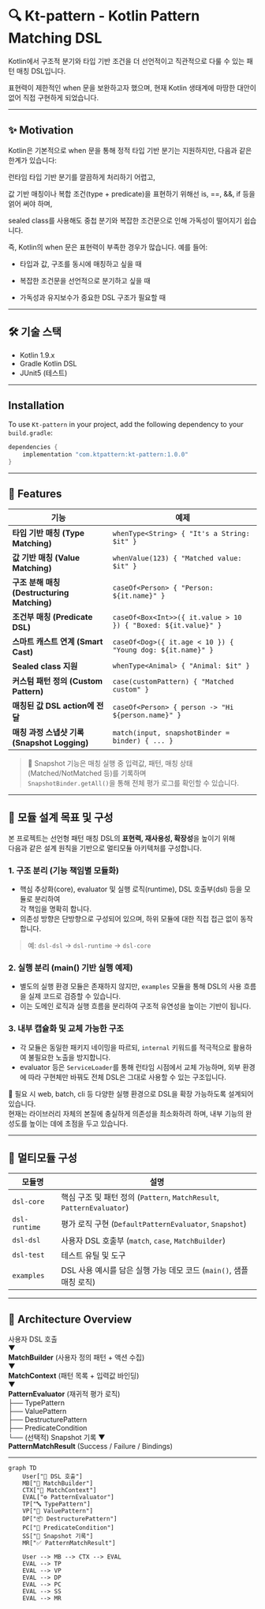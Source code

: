 # 🔍 Kt-pattern - Kotlin Pattern Matching DSL

Kotlin에서 구조적 분기와 타입 기반 조건을 더 선언적이고 직관적으로 다룰 수 있는 패턴 매칭 DSL입니다.

표현력이 제한적인 when 문을 보완하고자 했으며, 현재 Kotlin 생태계에 마땅한 대안이 없어 직접 구현하게 되었습니다.

---

## ✨ Motivation

Kotlin은 기본적으로 when 문을 통해 정적 타입 기반 분기는 지원하지만, 다음과 같은 한계가 있습니다:

런타임 타입 기반 분기를 깔끔하게 처리하기 어렵고,

값 기반 매칭이나 복합 조건(type + predicate)을 표현하기 위해선 is, ==, &&, if 등을 얽어 써야 하며,

sealed class를 사용해도 중첩 분기와 복잡한 조건문으로 인해 가독성이 떨어지기 쉽습니다.

즉, Kotlin의 when 문은 표현력이 부족한 경우가 많습니다.
예를 들어:

- 타입과 값, 구조를 동시에 매칭하고 싶을 때

- 복잡한 조건문을 선언적으로 분기하고 싶을 때

- 가독성과 유지보수가 중요한 DSL 구조가 필요할 때

---

## 🛠 기술 스택

- Kotlin 1.9.x
- Gradle Kotlin DSL
- JUnit5 (테스트)

---

## Installation

To use `Kt-pattern` in your project, add the following dependency to your `build.gradle`:

```gradle
dependencies {
    implementation "com.ktpattern:kt-pattern:1.0.0"
}
```

---

## 🚀 Features
| 기능 | 예제 |
|------|------|
| **타입 기반 매칭 (Type Matching)** | `whenType<String> { "It's a String: $it" }` |
| **값 기반 매칭 (Value Matching)** | `whenValue(123) { "Matched value: $it" }` |
| **구조 분해 매칭 (Destructuring Matching)** | `caseOf<Person> { "Person: ${it.name}" }` |
| **조건부 매칭 (Predicate DSL)** | `caseOf<Box<Int>>({ it.value > 10 }) { "Boxed: ${it.value}" }` |
| **스마트 캐스트 연계 (Smart Cast)** | `caseOf<Dog>({ it.age < 10 }) { "Young dog: ${it.name}" }` |
| **Sealed class 지원** | `whenType<Animal> { "Animal: $it" }` |
| **커스텀 패턴 정의 (Custom Pattern)** | `case(customPattern) { "Matched custom" }` |
| **매칭된 값 DSL action에 전달** | `caseOf<Person> { person -> "Hi ${person.name}" }` |
| **매칭 과정 스냅샷 기록 (Snapshot Logging)** | `match(input, snapshotBinder = binder) { ... }` |

> 📌 Snapshot 기능은 매칭 실행 중 입력값, 패턴, 매칭 상태(Matched/NotMatched 등)를 기록하며  
> `SnapshotBinder.getAll()`을 통해 전체 평가 로그를 확인할 수 있습니다.

---

## 🧠 모듈 설계 목표 및 구성

본 프로젝트는 선언형 패턴 매칭 DSL의 **표현력, 재사용성, 확장성**을 높이기 위해  
다음과 같은 설계 원칙을 기반으로 멀티모듈 아키텍처를 구성합니다.

### 1. 구조 분리 (기능 책임별 모듈화)

- 핵심 추상화(core), evaluator 및 실행 로직(runtime), DSL 호출부(dsl) 등을 모듈로 분리하여  
  각 책임을 명확히 합니다.
- 의존성 방향은 단방향으로 구성되어 있으며, 하위 모듈에 대한 직접 접근 없이 동작합니다.

> 예: `dsl-dsl` → `dsl-runtime` → `dsl-core`

### 2. 실행 분리 (main() 기반 실행 예제)

- 별도의 실행 환경 모듈은 존재하지 않지만, `examples` 모듈을 통해 DSL의 사용 흐름을 실제 코드로 검증할 수 있습니다.
- 이는 도메인 로직과 실행 흐름을 분리하여 구조적 유연성을 높이는 기반이 됩니다.

### 3. 내부 캡슐화 및 교체 가능한 구조

- 각 모듈은 동일한 패키지 네이밍을 따르되, `internal` 키워드를 적극적으로 활용하여 불필요한 노출을 방지합니다.
- evaluator 등은 `ServiceLoader`를 통해 런타임 시점에서 교체 가능하며, 외부 환경에 따라 구현체만 바꿔도 전체 DSL은 그대로 사용할 수 있는 구조입니다.

📌 필요 시 web, batch, cli 등 다양한 실행 환경으로 DSL을 확장 가능하도록 설계되어 있습니다.  
현재는 라이브러리 자체의 본질에 충실하게 의존성을 최소화하려 하며, 내부 기능의 완성도를 높이는 데에 초점을 두고 있습니다.

---

## 🧩 멀티모듈 구성

| 모듈명        | 설명                                                           |
| ------------- |--------------------------------------------------------------|
| `dsl-core`    | 핵심 구조 및 패턴 정의 (`Pattern`, `MatchResult`, `PatternEvaluator`) |
| `dsl-runtime` | 평가 로직 구현 (`DefaultPatternEvaluator`, `Snapshot`)             |
| `dsl-dsl`     | 사용자 DSL 호출부 (`match`, `case`, `MatchBuilder`)                |
| `dsl-test`    | 테스트 유틸 및 도구                                                  |
| `examples`    | DSL 사용 예시를 담은 실행 가능 데모 코드 (`main()`, 샘플 매칭 로직)               |

---

## 🧱 Architecture Overview

사용자 DSL 호출  
▼  
**MatchBuilder** (사용자 정의 패턴 + 액션 수집)  
▼  
**MatchContext** (패턴 목록 + 입력값 바인딩)  
▼  
**PatternEvaluator** (재귀적 평가 로직)  
├── TypePattern  
├── ValuePattern  
├── DestructurePattern  
├── PredicateCondition  
└── (선택적) Snapshot 기록
▼  
**PatternMatchResult** (Success / Failure / Bindings)

---

```mermaid
graph TD
    User["👤 DSL 호출"]
    MB["🧱 MatchBuilder"]
    CTX["🌿 MatchContext"]
    EVAL["⚙️ PatternEvaluator"]
    TP["🔤 TypePattern"]
    VP["🔢 ValuePattern"]
    DP["📦 DestructurePattern"]
    PC["📃 PredicateCondition"]
    SS["🧾 Snapshot 기록"]
    MR["✅ PatternMatchResult"]

    User --> MB --> CTX --> EVAL
    EVAL --> TP
    EVAL --> VP
    EVAL --> DP
    EVAL --> PC
    EVAL --> SS
    EVAL --> MR

```
